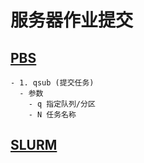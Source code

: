 # 服务器作业提交

## [PBS](https://www.jianshu.com/p/ba1c892d8303)
    - 1. qsub (提交任务)
      - 参数
        - q 指定队列/分区
        - N 任务名称
  
## [SLURM](https://slurm.schedmd.com/documentation.html)
